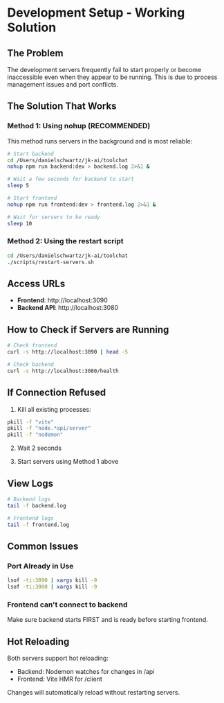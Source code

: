 # Development Setup - Working Solution

## The Problem
The development servers frequently fail to start properly or become inaccessible even when they appear to be running. This is due to process management issues and port conflicts.

## The Solution That Works

### Method 1: Using nohup (RECOMMENDED)
This method runs servers in the background and is most reliable:

```bash
# Start backend
cd /Users/danielschwartz/jk-ai/toolchat
nohup npm run backend:dev > backend.log 2>&1 &

# Wait a few seconds for backend to start
sleep 5

# Start frontend
nohup npm run frontend:dev > frontend.log 2>&1 &

# Wait for servers to be ready
sleep 10
```

### Method 2: Using the restart script
```bash
cd /Users/danielschwartz/jk-ai/toolchat
./scripts/restart-servers.sh
```

## Access URLs
- **Frontend**: http://localhost:3090
- **Backend API**: http://localhost:3080

## How to Check if Servers are Running

```bash
# Check frontend
curl -s http://localhost:3090 | head -5

# Check backend
curl -s http://localhost:3080/health
```

## If Connection Refused

1. Kill all existing processes:
```bash
pkill -f "vite"
pkill -f "node.*api/server"
pkill -f "nodemon"
```

2. Wait 2 seconds

3. Start servers using Method 1 above

## View Logs

```bash
# Backend logs
tail -f backend.log

# Frontend logs  
tail -f frontend.log
```

## Common Issues

### Port Already in Use
```bash
lsof -ti:3090 | xargs kill -9
lsof -ti:3080 | xargs kill -9
```

### Frontend can't connect to backend
Make sure backend starts FIRST and is ready before starting frontend.

## Hot Reloading
Both servers support hot reloading:
- Backend: Nodemon watches for changes in /api
- Frontend: Vite HMR for /client

Changes will automatically reload without restarting servers.